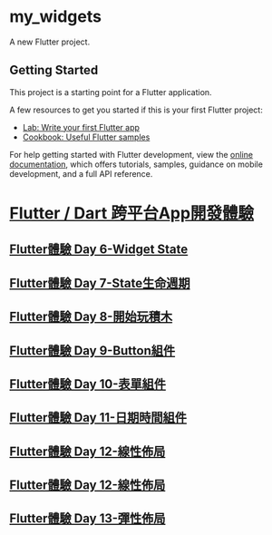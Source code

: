 # my_widgets

A new Flutter project.

## Getting Started

This project is a starting point for a Flutter application.

A few resources to get you started if this is your first Flutter project:

- [Lab: Write your first Flutter app](https://docs.flutter.dev/get-started/codelab)
- [Cookbook: Useful Flutter samples](https://docs.flutter.dev/cookbook)

For help getting started with Flutter development, view the
[online documentation](https://docs.flutter.dev/), which offers tutorials,
samples, guidance on mobile development, and a full API reference.

# [Flutter / Dart 跨平台App開發體驗](https://ithelp.ithome.com.tw/users/20089214/ironman/3872)
## [Flutter體驗 Day 6-Widget State](https://ithelp.ithome.com.tw/articles/10262135)
## [Flutter體驗 Day 7-State生命週期](https://ithelp.ithome.com.tw/articles/10262145)
## [Flutter體驗 Day 8-開始玩積木](https://ithelp.ithome.com.tw/articles/10263750)
## [Flutter體驗 Day 9-Button組件](https://ithelp.ithome.com.tw/articles/10263751)
## [Flutter體驗 Day 10-表單組件](https://ithelp.ithome.com.tw/articles/10263753)
## [Flutter體驗 Day 11-日期時間組件](https://ithelp.ithome.com.tw/articles/10263754)
## [Flutter體驗 Day 12-線性佈局](https://ithelp.ithome.com.tw/articles/10263755)
## [Flutter體驗 Day 12-線性佈局](https://ithelp.ithome.com.tw/articles/10263755)
## [Flutter體驗 Day 13-彈性佈局](https://ithelp.ithome.com.tw/articles/10263756)
